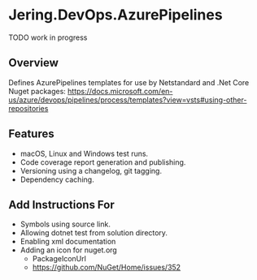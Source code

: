 # Jering.DevOps.AzurePipelines
TODO work in progress

## Overview
Defines AzurePipelines templates for use by Netstandard and .Net Core Nuget packages:
https://docs.microsoft.com/en-us/azure/devops/pipelines/process/templates?view=vsts#using-other-repositories

## Features
- macOS, Linux and Windows test runs.
- Code coverage report generation and publishing.
- Versioning using a changelog, git tagging.
- Dependency caching.

## Add Instructions For
- Symbols using source link.
- Allowing dotnet test from solution directory.
- Enabling xml documentation
- Adding an icon for nuget.org
  - PackageIconUrl
  - https://github.com/NuGet/Home/issues/352